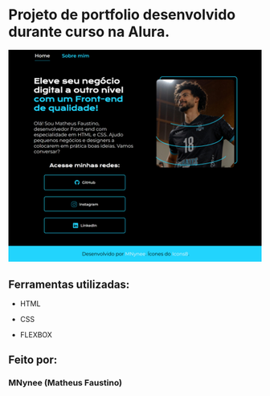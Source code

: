 # Projeto de portfolio desenvolvido durante curso na Alura.

![image](src/img/ImagemReadme.png)

## Ferramentas utilizadas:

* HTML

* CSS

* FLEXBOX

## Feito por:

### MNynee (Matheus Faustino)
